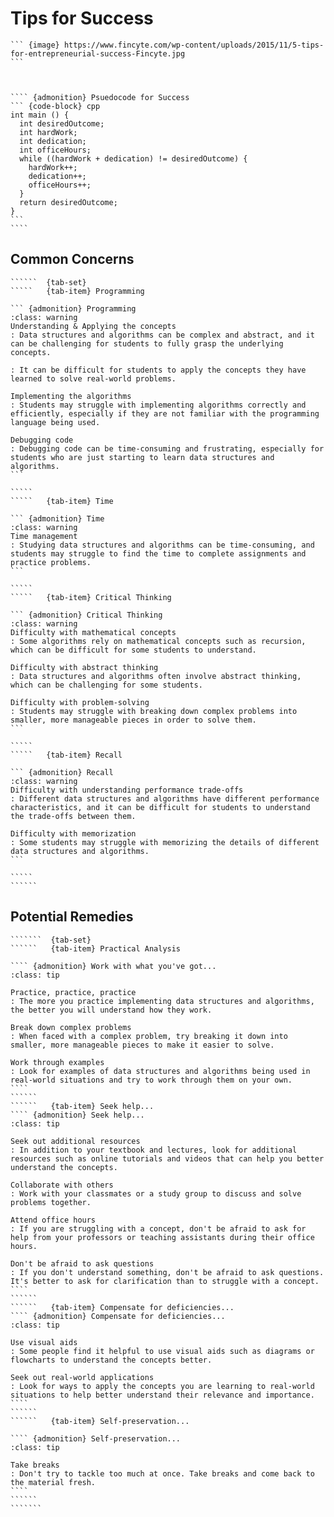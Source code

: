 # Tips for Success

`````` {div} full-width
``` {image} https://www.fincyte.com/wp-content/uploads/2015/11/5-tips-for-entrepreneurial-success-Fincyte.jpg
```



```` {admonition} Psuedocode for Success
``` {code-block} cpp
int main () {
  int desiredOutcome;
  int hardWork;
  int dedication;
  int officeHours;
  while ((hardWork + dedication) != desiredOutcome) {
    hardWork++;
    dedication++;
    officeHours++;
  }
  return desiredOutcome;
}
```
````
``````

## Common Concerns

``````` {div} full-width
``````  {tab-set}
`````   {tab-item} Programming

``` {admonition} Programming
:class: warning
Understanding & Applying the concepts
: Data structures and algorithms can be complex and abstract, and it can be challenging for students to fully grasp the underlying concepts.

: It can be difficult for students to apply the concepts they have learned to solve real-world problems.

Implementing the algorithms
: Students may struggle with implementing algorithms correctly and efficiently, especially if they are not familiar with the programming language being used.

Debugging code
: Debugging code can be time-consuming and frustrating, especially for students who are just starting to learn data structures and algorithms.
```

`````
`````   {tab-item} Time

``` {admonition} Time
:class: warning
Time management
: Studying data structures and algorithms can be time-consuming, and students may struggle to find the time to complete assignments and practice problems.
```

`````
`````   {tab-item} Critical Thinking

``` {admonition} Critical Thinking
:class: warning
Difficulty with mathematical concepts
: Some algorithms rely on mathematical concepts such as recursion, which can be difficult for some students to understand.

Difficulty with abstract thinking
: Data structures and algorithms often involve abstract thinking, which can be challenging for some students.

Difficulty with problem-solving
: Students may struggle with breaking down complex problems into smaller, more manageable pieces in order to solve them.
```

`````
`````   {tab-item} Recall

``` {admonition} Recall
:class: warning
Difficulty with understanding performance trade-offs
: Different data structures and algorithms have different performance characteristics, and it can be difficult for students to understand the trade-offs between them.

Difficulty with memorization
: Some students may struggle with memorizing the details of different data structures and algorithms.
```

`````
``````
```````

## Potential Remedies

```````` {div} full-width
```````  {tab-set}
``````   {tab-item} Practical Analysis

```` {admonition} Work with what you've got...
:class: tip

Practice, practice, practice
: The more you practice implementing data structures and algorithms, the better you will understand how they work.

Break down complex problems
: When faced with a complex problem, try breaking it down into smaller, more manageable pieces to make it easier to solve.

Work through examples 
: Look for examples of data structures and algorithms being used in real-world situations and try to work through them on your own.
````
``````
``````   {tab-item} Seek help...
```` {admonition} Seek help...
:class: tip

Seek out additional resources
: In addition to your textbook and lectures, look for additional resources such as online tutorials and videos that can help you better understand the concepts.

Collaborate with others
: Work with your classmates or a study group to discuss and solve problems together.

Attend office hours
: If you are struggling with a concept, don't be afraid to ask for help from your professors or teaching assistants during their office hours.

Don't be afraid to ask questions
: If you don't understand something, don't be afraid to ask questions. It's better to ask for clarification than to struggle with a concept.
````
``````
``````   {tab-item} Compensate for deficiencies...
```` {admonition} Compensate for deficiencies...
:class: tip

Use visual aids
: Some people find it helpful to use visual aids such as diagrams or flowcharts to understand the concepts better.

Seek out real-world applications
: Look for ways to apply the concepts you are learning to real-world situations to help better understand their relevance and importance.
````
``````
``````   {tab-item} Self-preservation...

```` {admonition} Self-preservation...
:class: tip

Take breaks
: Don't try to tackle too much at once. Take breaks and come back to the material fresh.
````
``````
```````
````````